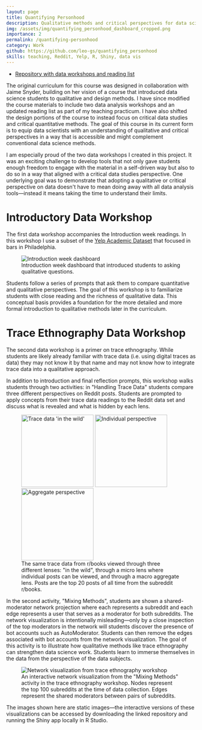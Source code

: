 ```yaml
---
layout: page
title: Quantifying Personhood
description: Qualitative methods and critical perspectives for data scientists.
img: /assets/img/quantifying_personhood_dashboard_cropped.png
importance: 2
permalink: /quantifying-personhood
category: Work
github: https://github.com/leo-gs/quantifying_personhood
skills: teaching, Reddit, Yelp, R, Shiny, data vis
---
```


* <a href="https://github.com/leo-gs/quantifying_personhood">Repository with data workshops and reading list</a>

The original curriculum for this course was designed in collaboration with Jaime Snyder, building on her vision of a course that introduced data science students to qualitative and design methods. I have since modified the course materials to include two data analysis workshops and an updated reading list as part of my teaching practicum. I have also shifted the design portions of the course to instead focus on critical data studies and critical quantitative methods. The goal of this course in its current form is to equip data scientists with an understanding of qualitative and critical perspectives in a way that is accessible and might complement conventional data science methods.

I am especially proud of the two data workshops I created in this project. It was an exciting challenge to develop tools that not only gave students enough freedom to engage with the material in a self-driven way but also to do so in a way that aligned with a critical data studies perspective. One underlying goal was to demonstrate that adopting a qualitative or critical perspective on data doesn't have to mean doing away with all data analysis tools—instead it means taking the time to understand their limits.

# Introductory Data Workshop

The first data workshop accompanies the Introduction week readings. In this workshop I use a subset of the <a href="https://www.yelp.com/dataset">Yelp Academic Dataset</a> that focused in bars in Philadelphia.

<div class="col-10">
<figure style="text-align: left;">
    <img src="../../assets/img/intro_dashboard.png" title="Introduction week dashboard" style="max-height: 30vw;"/>
    <figcaption class="caption">Introduction week dashboard that introduced students to asking qualitative questions.</figcaption>
</figure>
</div>

Students follow a series of prompts that ask them to compare quantitative and qualitative perspectives. The goal of this workshop is to familiarize students with close reading and the richness of qualitative data. This conceptual basis provides a foundation for the more detailed and more formal introduction to qualitative methods later in the curriculum.

# Trace Ethnography Data Workshop

The second data workshop is a primer on trace ethnography. While students are likely already familiar with trace data (i.e. using digital traces as data) they may not know it by that name and may not know how to integrate trace data into a qualitative approach. 


In addition to introduction and final reflection prompts, this workshop walks students through two activities: in "Handling Trace Data" students compare three different perspectives on Reddit posts. Students are prompted to apply concepts from their trace data readings to the Reddit data set and discuss what is revealed and what is hidden by each lens.

<figure style="text-align: left;">
<div class="row justify-content-center">
	<img src="../../assets/img/trace_eth_db_4.png" title="Trace data 'in the wild'" style="width: 20vw;"/>
	<img src="../../assets/img/trace_eth_db_2.png" title="Individual perspective" style="width: 20vw;"/>
	<img src="../../assets/img/trace_eth_db_3.png" title="Aggregate perspective" style="width: 20vw;"/>
	<figcaption class="caption">The same trace data from r/books viewed through three different lenses: "in the wild", through a micro lens where individual posts can be viewed, and through a macro aggregate lens. Posts are the top 20 posts of all time from the subreddit r/books.</figcaption>
</div>
</figure>

In the second activity, "Mixing Methods", students are shown a shared-moderator network projection where each represents a subreddit and each edge represents a user that serves as a moderator for both subreddits. The network visualization is intentionally misleading—only by a close inspection of the top moderators in the network will students discover the presence of bot accounts such as AutoModerator. Students can then remove the edges associated with bot accounts from the network visualization. The goal of this activity is to illustrate how qualitative methods like trace ethnography can strengthen data science work. Students learn to immerse themselves in the data from the perspective of the data subjects.

<div class="col-10">
<figure style="text-align: left;">
    <img src="../../assets/img/trace_network_2.png" title="Network visualization from trace ethnography workshop" style="max-height: 30vw;"/>
    <figcaption class="caption">An interactive network visualization from the "Mixing Methods" activity in the trace ethnography workshop. Nodes represent the top 100 subreddits at the time of data collection. Edges represent the shared moderators between pairs of subreddits.</figcaption>
</figure>
</div>

The images shown here are static images—the interactive versions of these visualizations can be accessed by downloading the linked repository and running the Shiny app locally in R Studio.